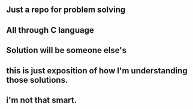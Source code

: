 ## Just a repo for problem solving

## All through C language

## Solution will be someone else's

## this is just exposition of how I'm understanding those solutions. 

## i'm not that smart. 